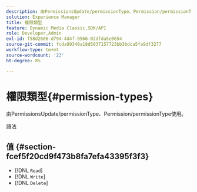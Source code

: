 ```yaml
---
description: 由PermissionsUpdate/permissionType、Permission/permissionType使用。
solution: Experience Manager
title: 權限類型
feature: Dynamic Media Classic,SDK/API
role: Developer,Admin
exl-id: f58d2606-d794-4d4f-9566-02dfda5e0654
source-git-commit: fcda99340a18d5037157723bb3bdca5fa9df3277
workflow-type: tm+mt
source-wordcount: '23'
ht-degree: 8%

---
```


# 權限類型{#permission-types}

由PermissionsUpdate/permissionType、Permission/permissionType使用。

語法

## 值 {#section-fcef5f20cd9f473b8fa7efa43395f3f3}

* [!DNL `Read`]
* [!DNL `Write`]
* [!DNL `Delete`]
